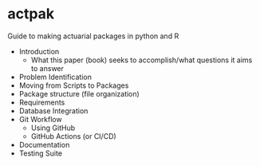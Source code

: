 # actpak
Guide to making actuarial packages in python and R

- Introduction
   - What this paper (book) seeks to accomplish/what questions it aims to answer
- Problem Identification
- Moving from Scripts to Packages
- Package structure (file organization)
- Requirements
- Database Integration
- Git Workflow
  - Using GitHub
  - GitHub Actions (or CI/CD)
- Documentation
- Testing Suite
